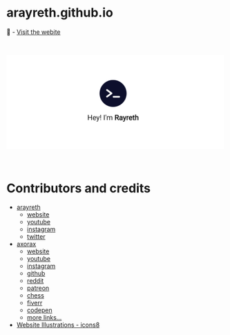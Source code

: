 # arayreth.github.io

🔗 - [Visit the webite](https://arayreth.github.io)

<br>

![Website Preview Image](./images/readme/p1.png)

<br>

# Contributors and credits

- [arayreth](https://github.com/arayreth)
    * [website](https://arayreth.github.io)
    * [youtube](https://www.youtube.com/rayreth)
    * [instagram](https://www.instagram.com/rayreth_hd/)
    * [twitter](https://twitter.com/rayrethyt)
- [axorax](https://github.com/axorax)
    * [website](https://axorax.tk/)
    * [youtube](https://www.youtube.com/axorax)
    * [instagram](https://www.instagram.com/axorax_/)
    * [github](https://github.com/axorax)
    * [reddit](https://www.reddit.com/user/axorax)
    * [patreon](https://www.patreon.com/axorax)
    * [chess](https://www.chess.com/member/axorax)
    * [fiverr](https://www.fiverr.com/axorax)
    * [codepen](https://codepen.io/axorax)
    * [more links...](https://github.com/axorax/socials)
- [Website Illustrations - icons8](https://icons8.com)
